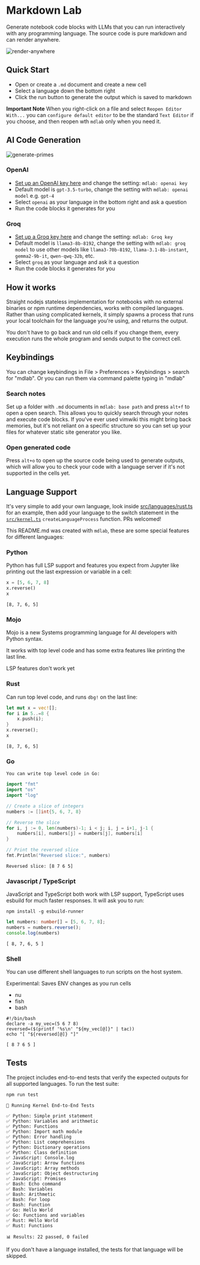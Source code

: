 # Markdown Lab

Generate notebook code blocks with LLMs that you can run interactively with any programming language. The source code is pure markdown and can render anywhere.

![render-anywhere](https://github.com/jackos/mdl/assets/77730378/e8327299-7d6d-42e8-a0bd-eaf1e93d2645)

## Quick Start

- Open or create a `.md` document and create a new cell
- Select a language down the bottom right
- Click the run button to generate the output which is saved to markdown

__Important Note__
When you right-click on a file and select `Reopen Editor With...` you can `configure default editor` to be the standard `Text Editor` if you choose, and then reopen wth `mdlab` only when you need it.

## AI Code Generation

![generate-primes](https://github.com/jackos/mdl/assets/77730378/35f34cc1-c7a0-4a5e-9f1e-edec2a593857)

### OpenAI

- [Set up an OpenAI key here](https://platform.openai.com/account/api-keys) and change the setting: `mdlab: openai key`
- Default model is `gpt-3.5-turbo`, change the setting with `mdlab: openai model` e.g. `gpt-4`
- Select `openai` as your language in the bottom right and ask a question
- Run the code blocks it generates for you

### Groq

- [Set up a Groq key here](https://console.groq.com/keys) and change the setting: `mdlab: Groq key`
- Default model is `llama3-8b-8192`, change the setting with `mdlab: groq model` to use other models like `llama3-70b-8192`, `llama-3.1-8b-instant`, `gemma2-9b-it`, `qwen-qwq-32b`, etc.
- Select `groq` as your language and ask it a question
- Run the code blocks it generates for you

## How it works

Straight nodejs stateless implementation for notebooks with no external binaries or npm runtime dependencies, works with compiled languages. Rather than using complicated kernels, it simply spawns a process that runs your local toolchain for the language you're using, and returns the output.

You don't have to go back and run old cells if you change them, every execution runs the whole program and sends output to the correct cell.

## Keybindings

You can change keybindings in File > Preferences > Keybindings > search for "mdlab". Or you can run them via command palette typing in "mdlab"

### Search notes

Set up a folder with `.md` documents in `mdlab: base path` and press `alt+f` to open a open search. This allows you to quickly search through your notes and execute code blocks. If you've ever used vimwiki this might bring back memories, but it's not reliant on a specific structure so you can set up your files for whatever static site generator you like.

### Open generated code

Press `alt+o` to open up the source code being used to generate outputs, which will allow you to check your code with a language server if it's not supported in the cells yet.

## Language Support

It's very simple to add your own language, look inside [src/languages/rust.ts](https://github.com/jackos/mdlab/blob/main/src/languages/python.ts) for an example, then add your language to the switch statement in the [`src/kernel.ts`](https://github.com/jackos/mdlab/blob/main/src/kernel.ts) `createLanguageProcess` function. PRs welcomed!

This README.md was created with `mdlab`, these are some special features for different languages:

### Python

Python has full LSP support and features you expect from Jupyter like printing out the last expression or variable in a cell:

```python
x = [5, 6, 7, 8]
x.reverse()
x
```

```text
[8, 7, 6, 5]
```

### Mojo

Mojo is a new Systems programming language for AI developers with Python syntax. 

It works with top level code and has some extra features like printing the last line.

LSP features don't work yet

### Rust

Can run top level code, and runs `dbg!` on the last line:

```rust
let mut x = vec![];
for i in 5..=8 {
    x.push(i);
}
x.reverse();
x
```

```text
[8, 7, 6, 5]
```

### Go

```groq
You can write top level code in Go:
```

```go
import "fmt"
import "os"
import "log"

// Create a slice of integers
numbers := []int{5, 6, 7, 8}

// Reverse the slice
for i, j := 0, len(numbers)-1; i < j; i, j = i+1, j-1 {
	numbers[i], numbers[j] = numbers[j], numbers[i]
}

// Print the reversed slice
fmt.Println("Reversed slice:", numbers)
```

```text
Reversed slice: [8 7 6 5]
```

### Javascript / TypeScript

JavaScript and TypeScript both work with LSP support, TypeScript uses esbuild for much faster responses. It will ask you to run:

```
npm install -g esbuild-runner
```

```ts
let numbers: number[] = [5, 6, 7, 8];
numbers = numbers.reverse();
console.log(numbers)
```

```text
[ 8, 7, 6, 5 ]
```

### Shell

You can use different shell languages to run scripts on the host system.

Experimental: Saves ENV changes as you run cells

- nu
- fish
- bash

```shellscript
#!/bin/bash
declare -a my_vec=(5 6 7 8)
reversed=($(printf '%s\n' "${my_vec[@]}" | tac))
echo "[ "${reversed[@]} "]"
```

```text
[ 8 7 6 5 ]
```

## Tests

The project includes end-to-end tests that verify the expected outputs for all
supported languages. To run the test suite:

```bash
npm run test
```

```plaintext
🧪 Running Kernel End-to-End Tests

✅ Python: Simple print statement
✅ Python: Variables and arithmetic
✅ Python: Functions
✅ Python: Import math module
✅ Python: Error handling
✅ Python: List comprehensions
✅ Python: Dictionary operations
✅ Python: Class definition
✅ JavaScript: Console.log
✅ JavaScript: Arrow functions
✅ JavaScript: Array methods
✅ JavaScript: Object destructuring
✅ JavaScript: Promises
✅ Bash: Echo command
✅ Bash: Variables
✅ Bash: Arithmetic
✅ Bash: For loop
✅ Bash: Function
✅ Go: Hello World
✅ Go: Functions and variables
✅ Rust: Hello World
✅ Rust: Functions

📊 Results: 22 passed, 0 failed
```

If you don't have a language installed, the tests for that language will be skipped.